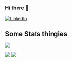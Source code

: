 ### Hi there 👋

<!--
**PrinceChomu/PrinceChomu** is a ✨ _special_ ✨ repository because its `README.md` (this file) appears on your GitHub profile.

Here are some ideas to get you started:

- 🔭 I’m currently working on ...
- 🌱 I’m currently learning ...
- 👯 I’m looking to collaborate on ...
- 🤔 I’m looking for help with ...
- 💬 Ask me about ...
- 📫 How to reach me: ...
- 😄 Pronouns: ...
- ⚡ Fun fact: ...
-->

<p>
  <a href="https://www.linkedin.com/in/prince-chomunorwa-5311aa15a/" target="_blank"><img alt="LinkedIn" src="https://img.shields.io/badge/linkedin-%230077B5.svg?&style=for-the-badge&logo=linkedin&logoColor=white" /></a>

<h2> Some Stats thingies </h2>

![](http://github-profile-summary-cards.vercel.app/api/cards/profile-details?username=PrinceChomu&theme=radical)

![](http://github-profile-summary-cards.vercel.app/api/cards/repos-per-language?username=PrinceChomu&theme=radical)  ![](http://github-profile-summary-cards.vercel.app/api/cards/most-commit-language?username=Augmentx-zw&theme=radical)

